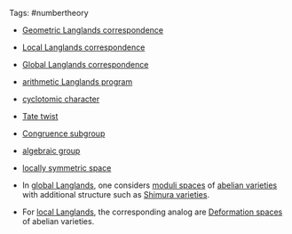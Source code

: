 Tags: #numbertheory 

- [Geometric Langlands correspondence](Geometric%20Langlands%20correspondence)
- [Local Langlands correspondence](Local%20Langlands%20correspondence.md)
- [Global Langlands correspondence](Global%20Langlands%20correspondence.md)
- [arithmetic Langlands program](arithmetic%20Langlands%20program)
- [cyclotomic character](cyclotomic%20character)
- [Tate twist](Tate%20twist)
- [Congruence subgroup](Congruence%20subgroup)
- [algebraic group](algebraic%20group.md)
- [locally symmetric space](locally%20symmetric%20space)

- In [global Langlands](Global%20Langlands%20correspondence.md), one considers [moduli spaces](Moduli%20space.md) of [abelian varieties](moduli%20stack%20of%20abelian%20varieties.md) with additional structure such as [Shimura varieties](Shimura%20variety).

- For [local Langlands](Local%20Langlands%20correspondence.md), the corresponding analog are [Deformation spaces](Deformation%20space) of abelian varieties.
